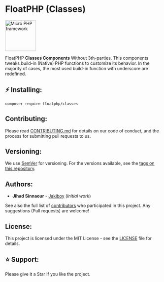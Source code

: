 # FloatPHP (Classes)

<img src="https://avatars.githubusercontent.com/u/33136510" width="100" alt="Micro PHP framework">

FloatPHP **Classes Components** Without 3th-parties.
This components tweaks build-in (Native) PHP functions to customize its behavior.
In the majority of cases, the most used build-in function with underscore are redefined.

## ⚡ Installing:

```
composer require floatphp/classes
```

## Contributing:

Please read [CONTRIBUTING.md](https://github.com/floatphp/Classes/blob/master/CONTRIBUTING.md) for details on our code of conduct, and the process for submitting pull requests to us.

## Versioning:

We use [SemVer](http://semver.org/) for versioning. For the versions available, see the [tags on this repository](https://github.com/floatphp/Classes/tags). 

## Authors:

* **Jihad Sinnaour** - [Jakiboy](https://github.com/Jakiboy) (*Initial work*)

See also the full list of [contributors](https://github.com/floatphp/Classes/contributors) who participated in this project. Any suggestions (Pull requests) are welcome!

## License:

This project is licensed under the MIT License - see the [LICENSE](https://github.com/floatphp/Classes/blob/master/LICENSE) file for details.

## ⭐ Support:

Please give it a Star if you like the project.